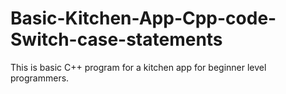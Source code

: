 # Basic-Kitchen-App-Cpp-code-Switch-case-statements
This is basic C++ program for a kitchen app for beginner level programmers.
